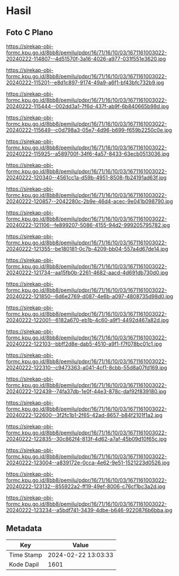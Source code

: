 # Hasil

## Foto C Plano

https://sirekap-obj-formc.kpu.go.id/8bb8/pemilu/pdpr/16/71/16/10/03/1671161003022-20240222-114807--4d51570f-3a16-4026-a977-031f551e3620.jpg

https://sirekap-obj-formc.kpu.go.id/8bb8/pemilu/pdpr/16/71/16/10/03/1671161003022-20240222-115201--e8d1c897-9174-49a9-a6f1-bf43bfc732b9.jpg

https://sirekap-obj-formc.kpu.go.id/8bb8/pemilu/pdpr/16/71/16/10/03/1671161003022-20240222-115444--002dd3a1-7f6d-437f-ab9f-6b840665b98d.jpg

https://sirekap-obj-formc.kpu.go.id/8bb8/pemilu/pdpr/16/71/16/10/03/1671161003022-20240222-115649--c0d798a3-05e7-4d96-b699-f659b2250c0e.jpg

https://sirekap-obj-formc.kpu.go.id/8bb8/pemilu/pdpr/16/71/16/10/03/1671161003022-20240222-115925--a589700f-34f6-4a57-8433-63ecb0513036.jpg

https://sirekap-obj-formc.kpu.go.id/8bb8/pemilu/pdpr/16/71/16/10/03/1671161003022-20240222-120340--4561cc1a-d59b-4951-8508-fb24191ad63f.jpg

https://sirekap-obj-formc.kpu.go.id/8bb8/pemilu/pdpr/16/71/16/10/03/1671161003022-20240222-120857--2042280c-2b9e-46d4-acec-9e041b098790.jpg

https://sirekap-obj-formc.kpu.go.id/8bb8/pemilu/pdpr/16/71/16/10/03/1671161003022-20240222-121106--fe899207-5086-4155-94d2-999205795782.jpg

https://sirekap-obj-formc.kpu.go.id/8bb8/pemilu/pdpr/16/71/16/10/03/1671161003022-20240222-121355--be180181-0c7b-4209-bb04-557a4d67de14.jpg

https://sirekap-obj-formc.kpu.go.id/8bb8/pemilu/pdpr/16/71/16/10/03/1671161003022-20240222-121734--aa15fb0b-2261-4682-aacd-4d691db730d0.jpg

https://sirekap-obj-formc.kpu.go.id/8bb8/pemilu/pdpr/16/71/16/10/03/1671161003022-20240222-121850--6d6e2769-d087-4e6b-a097-4808735d98d0.jpg

https://sirekap-obj-formc.kpu.go.id/8bb8/pemilu/pdpr/16/71/16/10/03/1671161003022-20240222-122001--6182a670-eb1b-4c60-a9f1-4492d467a82d.jpg

https://sirekap-obj-formc.kpu.go.id/8bb8/pemilu/pdpr/16/71/16/10/03/1671161003022-20240222-122103--bbff2d8e-dab5-4510-a9f1-f7f078bc01c1.jpg

https://sirekap-obj-formc.kpu.go.id/8bb8/pemilu/pdpr/16/71/16/10/03/1671161003022-20240222-122310--c9473363-a041-4cf1-8cbb-55d8a07fd169.jpg

https://sirekap-obj-formc.kpu.go.id/8bb8/pemilu/pdpr/16/71/16/10/03/1671161003022-20240222-122439--74fa37db-1e0f-44e3-878c-daf92f839180.jpg

https://sirekap-obj-formc.kpu.go.id/8bb8/pemilu/pdpr/16/71/16/10/03/1671161003022-20240222-122600--3f2fc1b1-2f65-42ad-8657-b84f2101f1a2.jpg

https://sirekap-obj-formc.kpu.go.id/8bb8/pemilu/pdpr/16/71/16/10/03/1671161003022-20240222-122835--30c862f4-813f-4d62-a7af-45b09d10f65c.jpg

https://sirekap-obj-formc.kpu.go.id/8bb8/pemilu/pdpr/16/71/16/10/03/1671161003022-20240222-123004--a839172e-0cca-4e62-9e51-1521223d0526.jpg

https://sirekap-obj-formc.kpu.go.id/8bb8/pemilu/pdpr/16/71/16/10/03/1671161003022-20240222-123132--855922a2-ff19-49ef-8006-c76cf1bc3a2d.jpg

https://sirekap-obj-formc.kpu.go.id/8bb8/pemilu/pdpr/16/71/16/10/03/1671161003022-20240222-123234--a5bdf741-3439-4dbe-b646-9220876b6bba.jpg


## Metadata

| Key        | Value               |
| ---------- | ------------------- |
| Time Stamp | 2024-02-22 13:03:33 |
| Kode Dapil | 1601                |



